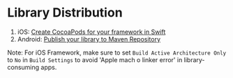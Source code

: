 # Library Distribution

1. iOS:  [Create CocoaPods for your framework in Swift](http://www.appcoda.com/cocoapods-making-guide/)
2. Android: [Publish your library to Maven Repository](https://android.jlelse.eu/how-to-distribute-android-library-in-a-convenient-way-d43fb68304a7)


Note: 
For iOS Framework, make sure to set `Build Active Architecture Only` to `No` in `Build Settings` to avoid 'Apple mach o linker error' in library-consuming apps.
